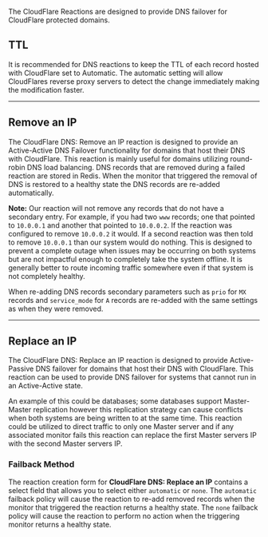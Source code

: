 The CloudFlare Reactions are designed to provide DNS failover for CloudFlare protected domains.

## TTL

It is recommended for DNS reactions to keep the TTL of each record hosted with CloudFlare set to Automatic. The automatic setting will allow CloudFlares reverse proxy servers to detect the change immediately making the modification faster.

---
## Remove an IP

The CloudFlare DNS: Remove an IP reaction is designed to provide an Active-Active DNS Failover functionality for domains that host their DNS with CloudFlare. This reaction is mainly useful for domains utilizing round-robin DNS load balancing. DNS records that are removed during a failed reaction are stored in Redis. When the monitor that triggered the removal of DNS is restored to a healthy state the DNS records are re-added automatically.

**Note:** Our reaction will not remove any records that do not have a secondary entry. For example, if you had two `www` records; one that pointed to `10.0.0.1` and another that pointed to `10.0.0.2`. If the reaction was configured to remove `10.0.0.2` it would. If a second reaction was then told to remove `10.0.0.1` than our system would do nothing. This is designed to prevent a complete outage when issues may be occurring on both systems but are not impactful enough to completely take the system offline. It is generally better to route incoming traffic somewhere even if that system is not completely healthy.

When re-adding DNS records secondary parameters such as `prio` for `MX` records and `service_mode` for `A` records are re-added with the same settings as when they were removed.

---

## Replace an IP

The CloudFlare DNS: Replace an IP reaction is designed to provide Active-Passive DNS failover for domains that host their DNS with CloudFlare. This reaction can be used to provide DNS failover for systems that cannot run in an Active-Active state.

An example of this could be databases; some databases support Master-Master replication however this replication strategy can cause conflicts when both systems are being written to at the same time. This reaction could be utilized to direct traffic to only one Master server and if any associated monitor fails this reaction can replace the first Master servers IP with the second Master servers IP.

### Failback Method

The reaction creation form for **CloudFlare DNS: Replace an IP** contains a select field that allows you to select either `automatic` or `none`. The `automatic` failback policy will cause the reaction to re-add removed records when the monitor that triggered the reaction returns a healthy state. The `none` failback policy will cause the reaction to perform no action when the triggering monitor returns a healthy state.
